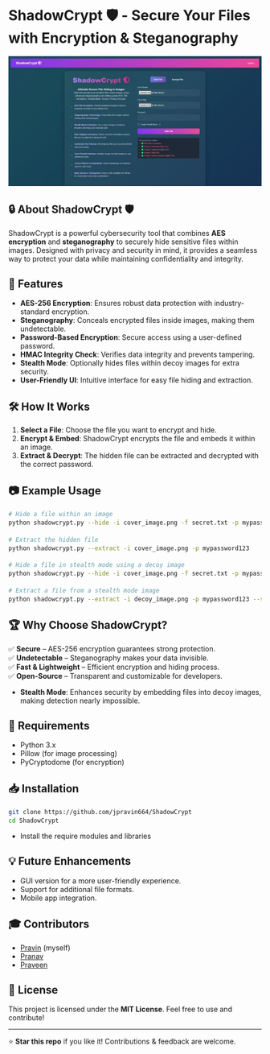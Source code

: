 # ShadowCrypt 🛡️ - Secure Your Files with Encryption & Steganography  

![ShadowCrypt](/Output/Result.jpg)  

## 🔒 About ShadowCrypt 🛡️
ShadowCrypt is a powerful cybersecurity tool that combines **AES encryption** and **steganography** to securely hide sensitive files within images. Designed with privacy and security in mind, it provides a seamless way to protect your data while maintaining confidentiality and integrity.  

## 🚀 Features  
- **AES-256 Encryption**: Ensures robust data protection with industry-standard encryption.  
- **Steganography**: Conceals encrypted files inside images, making them undetectable.  
- **Password-Based Encryption**: Secure access using a user-defined password.  
- **HMAC Integrity Check**: Verifies data integrity and prevents tampering.  
- **Stealth Mode**: Optionally hides files within decoy images for extra security.  
- **User-Friendly UI**: Intuitive interface for easy file hiding and extraction.  

## 🛠️ How It Works  
1. **Select a File**: Choose the file you want to encrypt and hide.  
2. **Encrypt & Embed**: ShadowCrypt encrypts the file and embeds it within an image.  
3. **Extract & Decrypt**: The hidden file can be extracted and decrypted with the correct password.  

## 📷 Example Usage  
```sh  
# Hide a file within an image  
python shadowcrypt.py --hide -i cover_image.png -f secret.txt -p mypassword123  

# Extract the hidden file  
python shadowcrypt.py --extract -i cover_image.png -p mypassword123  

# Hide a file in stealth mode using a decoy image  
python shadowcrypt.py --hide -i cover_image.png -f secret.txt -p mypassword123 --stealth decoy_image.png  

# Extract a file from a stealth mode image  
python shadowcrypt.py --extract -i decoy_image.png -p mypassword123 --stealth  
```

## 🏆 Why Choose ShadowCrypt?  
✅ **Secure** – AES-256 encryption guarantees strong protection.  
✅ **Undetectable** – Steganography makes your data invisible.  
✅ **Fast & Lightweight** – Efficient encryption and hiding process.  
✅ **Open-Source** – Transparent and customizable for developers.  
- **Stealth Mode**: Enhances security by embedding files into decoy images, making detection nearly impossible.

## 📌 Requirements  
- Python 3.x  
- Pillow (for image processing)  
- PyCryptodome (for encryption)  

## 📥 Installation  
```sh  
git clone https://github.com/jpravin664/ShadowCrypt 
cd ShadowCrypt  
```
- Install the require modules and libraries 

## 💡 Future Enhancements  
- GUI version for a more user-friendly experience.  
- Support for additional file formats.  
- Mobile app integration.  

## 🎓 Contributors  
- [Pravin](https://github.com/jpravin664) (myself)
- [Pranav](https://github.com/OGpranav17)  
- [Praveen](https://github.com/PRAVEENM16)  

## 📜 License  
This project is licensed under the **MIT License**. Feel free to use and contribute!  

---  
⭐ **Star this repo** if you like it! Contributions & feedback are welcome.  


